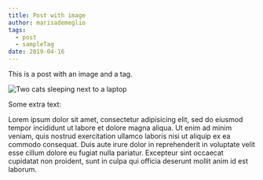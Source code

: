 ```yaml
---
title: Post with image
author: marisademeglio
tags:
  - post
  - sampleTag
date: 2019-04-16
---
```

This is a post with an image and a tag.

![Two cats sleeping next to a laptop](/CAP/images/cats.jpg)

Some extra text:

Lorem ipsum dolor sit amet, consectetur adipisicing elit, sed do eiusmod tempor incididunt ut labore et dolore magna aliqua. Ut enim ad minim veniam, quis nostrud exercitation ullamco laboris nisi ut aliquip ex ea commodo consequat. Duis aute irure dolor in reprehenderit in voluptate velit esse cillum dolore eu fugiat nulla pariatur. Excepteur sint occaecat cupidatat non proident, sunt in culpa qui officia deserunt mollit anim id est laborum.
